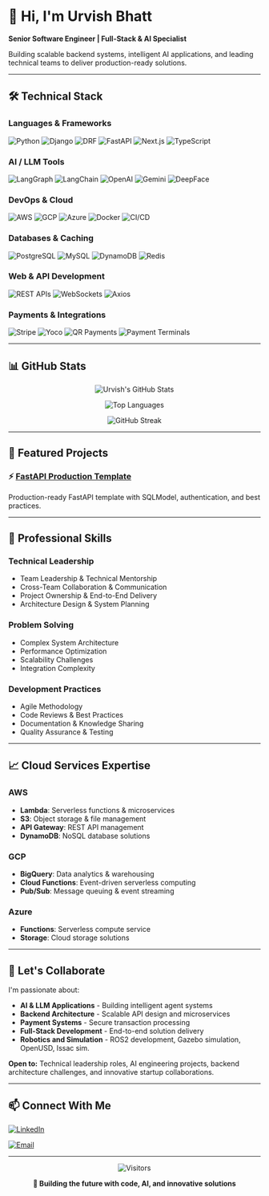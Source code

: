# 👋 Hi, I'm Urvish Bhatt

**Senior Software Engineer | Full-Stack & AI Specialist**

Building scalable backend systems, intelligent AI applications, and leading technical teams to deliver production-ready solutions.

---

## 🛠 Technical Stack

### **Languages & Frameworks**
![Python](https://img.shields.io/badge/Python-3776AB?style=for-the-badge&logo=python&logoColor=white)
![Django](https://img.shields.io/badge/Django-092E20?style=for-the-badge&logo=django&logoColor=white)
![DRF](https://img.shields.io/badge/Django_REST_Framework-8B0000?style=for-the-badge&logo=django&logoColor=white)
![FastAPI](https://img.shields.io/badge/FastAPI-009688?style=for-the-badge&logo=fastapi&logoColor=white)
![Next.js](https://img.shields.io/badge/Next.js-000000?style=for-the-badge&logo=next.js&logoColor=white)
![TypeScript](https://img.shields.io/badge/TypeScript-3178C6?style=for-the-badge&logo=typescript&logoColor=white)

### **AI / LLM Tools**
![LangGraph](https://img.shields.io/badge/LangGraph-FF6B35?style=for-the-badge)
![LangChain](https://img.shields.io/badge/LangChain-1C3C3C?style=for-the-badge)
![OpenAI](https://img.shields.io/badge/OpenAI-412991?style=for-the-badge&logo=openai&logoColor=white)
![Gemini](https://img.shields.io/badge/Gemini-8E75B2?style=for-the-badge&logo=google&logoColor=white)
![DeepFace](https://img.shields.io/badge/DeepFace-00A98F?style=for-the-badge)

### **DevOps & Cloud**
![AWS](https://img.shields.io/badge/AWS-232F3E?style=for-the-badge&logo=amazonaws&logoColor=white)
![GCP](https://img.shields.io/badge/Google_Cloud-4285F4?style=for-the-badge&logo=googlecloud&logoColor=white)
![Azure](https://img.shields.io/badge/Microsoft_Azure-0078D4?style=for-the-badge&logo=microsoftazure&logoColor=white)
![Docker](https://img.shields.io/badge/Docker-2496ED?style=for-the-badge&logo=docker&logoColor=white)
![CI/CD](https://img.shields.io/badge/CI/CD-FF6F00?style=for-the-badge&logo=githubactions&logoColor=white)

### **Databases & Caching**
![PostgreSQL](https://img.shields.io/badge/PostgreSQL-316192?style=for-the-badge&logo=postgresql&logoColor=white)
![MySQL](https://img.shields.io/badge/MySQL-4479A1?style=for-the-badge&logo=mysql&logoColor=white)
![DynamoDB](https://img.shields.io/badge/DynamoDB-4053D6?style=for-the-badge&logo=amazondynamodb&logoColor=white)
![Redis](https://img.shields.io/badge/Redis-DC382D?style=for-the-badge&logo=redis&logoColor=white)

### **Web & API Development**
![REST APIs](https://img.shields.io/badge/REST_API-FF6C37?style=for-the-badge&logo=json&logoColor=white)
![WebSockets](https://img.shields.io/badge/WebSockets-010101?style=for-the-badge&logo=socket.io&logoColor=white)
![Axios](https://img.shields.io/badge/Axios-5A29E4?style=for-the-badge&logo=axios&logoColor=white)

### **Payments & Integrations**
![Stripe](https://img.shields.io/badge/Stripe-008CDD?style=for-the-badge&logo=stripe&logoColor=white)
![Yoco](https://img.shields.io/badge/Yoco-00A98F?style=for-the-badge)
![QR Payments](https://img.shields.io/badge/QR_Payments-25D366?style=for-the-badge&logo=qrcode&logoColor=white)
![Payment Terminals](https://img.shields.io/badge/Payment_Terminals-FF6B35?style=for-the-badge)

---

## 📊 GitHub Stats

<div align="center">
  
![Urvish's GitHub Stats](https://github-readme-stats.vercel.app/api?username=Urvish-10&show_icons=true&theme=radical&hide_border=true)

![Top Languages](https://github-readme-stats.vercel.app/api/top-langs/?username=Urvish-10&layout=compact&theme=radical&hide_border=true)

![GitHub Streak](https://github-readme-streak-stats.herokuapp.com/?user=Urvish-10&theme=radical&hide_border=true)

</div>

---

## 🚀 Featured Projects

### ⚡ [FastAPI Production Template](https://github.com/Urvish-10/FastAPI-Template)
Production-ready FastAPI template with SQLModel, authentication, and best practices.

---

## 💼 Professional Skills

### **Technical Leadership**
- Team Leadership & Technical Mentorship
- Cross-Team Collaboration & Communication
- Project Ownership & End-to-End Delivery
- Architecture Design & System Planning

### **Problem Solving**
- Complex System Architecture
- Performance Optimization
- Scalability Challenges
- Integration Complexity

### **Development Practices**
- Agile Methodology
- Code Reviews & Best Practices
- Documentation & Knowledge Sharing
- Quality Assurance & Testing

---

## 📈 Cloud Services Expertise

### **AWS**
- **Lambda**: Serverless functions & microservices
- **S3**: Object storage & file management
- **API Gateway**: REST API management
- **DynamoDB**: NoSQL database solutions

### **GCP**
- **BigQuery**: Data analytics & warehousing
- **Cloud Functions**: Event-driven serverless computing
- **Pub/Sub**: Message queuing & event streaming

### **Azure**
- **Functions**: Serverless compute service
- **Storage**: Cloud storage solutions


---

## 🤝 Let's Collaborate

I'm passionate about:
- **AI & LLM Applications** - Building intelligent agent systems
- **Backend Architecture** - Scalable API design and microservices
- **Payment Systems** - Secure transaction processing
- **Full-Stack Development** - End-to-end solution delivery
- **Robotics and Simulation** - ROS2 development, Gazebo simulation, OpenUSD, Issac sim.

**Open to:** Technical leadership roles, AI engineering projects, backend architecture challenges, and innovative startup collaborations.

---

## 📫 Connect With Me

[![LinkedIn](https://img.shields.io/badge/LinkedIn-Urvish_Bhatt-0077B5?style=for-the-badge&logo=linkedin&logoColor=white)](https://www.linkedin.com/in/urvish-bhatt/)

[![Email](https://img.shields.io/badge/Email-urvishh.bhatt@gmail.com-D14836?style=for-the-badge&logo=gmail&logoColor=white)](mailto:urvishh.bhatt@gmail.com)

---

<div align="center">

![Visitors](https://komarev.com/ghpvc/?username=Urvish-10&color=blueviolet&style=flat-square)

**🚀 Building the future with code, AI, and innovative solutions**

</div>
